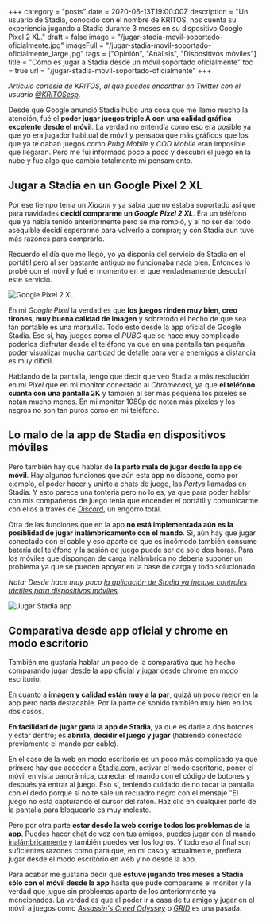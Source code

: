 +++
category = "posts"
date = 2020-06-13T19:00:00Z
description = "Un usuario de Stadia, conocido con el nombre de KRITOS, nos cuenta su experiencia jugando a Stadia durante 3 meses en su dispositivo Google Pixel 2 XL."
draft = false
image = "/jugar-stadia-movil-soportado-oficialmente.jpg"
imageFull = "/jugar-stadia-movil-soportado-oficialmente_large.jpg"
tags = ["Opinión", "Análisis", "Dispositivos móviles"]
title = "Cómo es jugar a Stadia desde un móvil soportado oficialmente"
toc = true
url = "/jugar-stadia-movil-soportado-oficialmente"
+++

_Artículo cortesía de KRITOS, al que puedes encontrar en Twitter con el usuario <a class="u-anchor" href="https://twitter.com/KRiTOSesp?s=09" target="_blank" rel="nofollow noopener">@KRiTOSesp</a>_.

Desde que Google anunció Stadia hubo una cosa que me llamó mucho la atención, fué el **poder jugar juegos triple A con una calidad gráfica excelente desde el móvil**. La verdad no entendía como eso era posible ya que yo era jugador habitual de móvil y pensaba que más gráficos que los que ya te daban juegos como _Pubg Mobile_ y _COD Mobile_ eran imposible que llegaran. Pero me fui informado poco a poco y descubrí el juego en la nube y fue algo que cambió totalmente mi pensamiento.

## Jugar a Stadia en un Google Pixel 2 XL

Por ese tiempo tenía un _Xiaomi_ y ya sabía que no estaba soportado así que para navidades **decidí comprarme un _Google Pixel 2 XL_**. Era un teléfono que ya había tenido anteriormente pero se me rompió, y al no ser del todo asequible decidí esperarme para volverlo a comprar; y con Stadia aun tuve más razones para comprarlo. 

Recuerdo el día que me llegó, yo ya disponía del servicio de Stadia en el portátil pero al ser bastante antiguo no funcionaba nada bien. Entonces lo probé con el móvil y fué el momento en el que verdaderamente descubrí este servicio. 

<img class="u-borderImage u-lazyload lazyload" loading="lazy" data-src="/jugar-stadia-movil-soportado-oficialmente/google-pixel-2-xl.jpg" alt="Google Pixel 2 XL" title="Google Pixel 2 XL" />

En mi _Google Pixel_ la verdad es que **los juegos rinden muy bien, creo tirones, muy buena calidad de imagen** y sobretodo el hecho de que sea tan portable es una maravilla. Todo esto desde la app oficial de Google Stadia. Eso sí, hay juegos como el _PUBG_ que se hace muy complicado poderlos disfrutar desde el teléfono ya que en una pantalla tan pequeña poder visualizar mucha cantidad de detalle para ver a enemigos a distancia es muy difícil. 

Hablando de la pantalla, tengo que decir que veo Stadia a más resolución en mi _Pixel_ que en mi monitor conectado al _Chromecast_, ya que **el teléfono cuanta con una pantalla 2K** y también al ser más pequeña los pixeles se notan mucho menos. En mi monitor 1080p de notan más pixeles y los negros no son tan puros como en mi teléfono. 

## Lo malo de la app de Stadia en dispositivos móviles

Pero también hay que hablar de **la parte mala de jugar desde la app de móvil**. Hay algunas funciones que aún esta app no dispone, como por ejemplo, el poder hacer y unirte a chats de juego, las _Partys_ llamadas en Stadia. Y esto parece una tonteria pero no lo es, ya que para poder hablar con mis compañeros de juego tenía que encender el portátil y comunicarme con ellos a través de _<a class="u-anchor" href="https://discord.com" target="_blank" rel="nofollow noopener">Discord</a>_, un engorro total. 

Otra de las funciones que en la app **no está implementada aún es la posiblidad de jugar inalámbricamente con el mando**. Si, aún hay que jugar conectado con el cable y eso aparte de que es incómodo también consume batería del teléfono y la sesión de juego puede ser de solo dos horas. Para los móviles que dispongan de carga inalámbrica no debería suponer un problema ya que se pueden apoyar en la base de carga y todo solucionado.

_Nota: Desde hace muy poco <a class="u-anchor" href="/por-fin-stadia-incluye-controles-tactiles-movil/">la aplicación de Stadia ya incluye controles táctiles para dispositivos móviles</a>_.

<img class="u-borderImage u-lazyload lazyload" loading="lazy" data-src="/jugar-stadia-movil-soportado-oficialmente/jugar-stadia-app.jpg" alt="Jugar Stadia app" title="Jugar Stadia app" />

## Comparativa desde app oficial y chrome en modo escritorio

También me gustaría hablar un poco de la comparativa que he hecho comparando jugar desde la app oficial y jugar desde chrome en modo escritorio.

En cuanto a **imagen y calidad están muy a la par**, quizá un poco mejor en la app pero nada destacable. Por la parte de sonido también muy bien en los dos casos. 

**En facilidad de jugar gana la app de Stadia**, ya que es darle a dos botones y estar dentro; es **abrirla, decidir el juego y jugar** (habiendo conectado previamente el mando por cable). 

En el caso de la web en modo escritorio es un poco más complicado ya que primero hay que acceder a <a class="u-anchor" href="https://stadia.google.com/" target="_blank" rel="nofollow noopener">Stadia.com</a>, activar el modo escritorio, poner el móvil en vista panorámica, conectar el mando con el código de botones y después ya entrar al juego. Eso sí, teniendo cuidado de no tocar la pantalla con el dedo porque si no te sale un recuadro negro con el mensaje "El juego no está capturando el cursor del ratón. Haz clic en cualquier parte de la pantalla para bloquearlo es muy molesto. 

Pero por otra parte **estar desde la web corrige todos los problemas de la app**. Puedes hacer chat de voz con tus amigos, <a class="u-anchor" href="/mando-stadia-inalabrico-ordenadores-portatiles/">puedes jugar con el mando inalámbricamente</a> y también puedes ver los logros. Y todo eso al final son suficientes razones como para que, en mi caso y actualmente, prefiera jugar desde el modo escritorio en web y no desde la app. 

Para acabar me gustaría decir que **estuve jugando tres meses a Stadia sólo con el móvil desde la app** hasta que pude comparame el monitor y la verdad que jugué sin problemas aparte de los anteriormente ya mencionados. La verdad es que el poder ir a casa de tu amigo y jugar en el móvil a juegos como _<a class="u-anchor" href="/assassins-creed-odyssey">Assassin's Creed Odyssey</a>_ o _<a class="u-anchor" href="/grid">GRID</a>_ es una pasada.
